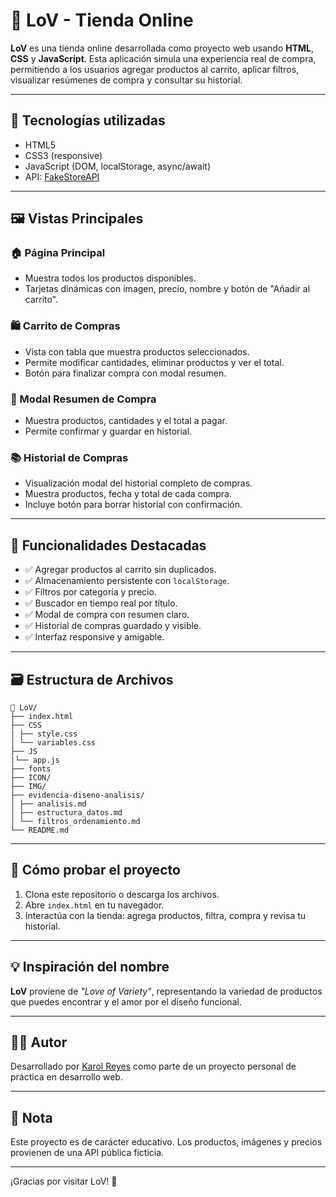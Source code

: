# 💖 LoV - Tienda Online

**LoV** es una tienda online desarrollada como proyecto web usando **HTML**, **CSS** y **JavaScript**. Esta aplicación simula una experiencia real de compra, permitiendo a los usuarios agregar productos al carrito, aplicar filtros, visualizar resúmenes de compra y consultar su historial.

---

## 🧰 Tecnologías utilizadas

- HTML5  
- CSS3 (responsive)  
- JavaScript (DOM, localStorage, async/await)  
- API: [FakeStoreAPI](https://fakestoreapi.com/products)

---

## 🖼️ Vistas Principales

### 🏠 Página Principal
- Muestra todos los productos disponibles.
- Tarjetas dinámicas con imagen, precio, nombre y botón de "Añadir al carrito".

### 🛍️ Carrito de Compras
- Vista con tabla que muestra productos seleccionados.
- Permite modificar cantidades, eliminar productos y ver el total.
- Botón para finalizar compra con modal resumen.

### 🧾 Modal Resumen de Compra
- Muestra productos, cantidades y el total a pagar.
- Permite confirmar y guardar en historial.

### 📚 Historial de Compras
- Visualización modal del historial completo de compras.
- Muestra productos, fecha y total de cada compra.
- Incluye botón para borrar historial con confirmación.

---

## 🎯 Funcionalidades Destacadas

- ✅ Agregar productos al carrito sin duplicados.
- ✅ Almacenamiento persistente con `localStorage`.
- ✅ Filtros por categoría y precio.
- ✅ Buscador en tiempo real por título.
- ✅ Modal de compra con resumen claro.
- ✅ Historial de compras guardado y visible.
- ✅ Interfaz responsive y amigable.

---

## 🗃️ Estructura de Archivos

```
📁 LoV/
├── index.html
├── CSS
| ├── style.css
│ └── variables.css
├── JS
|└── app.js
├── fonts
├── ICON/
├── IMG/
├── evidencia-diseno-analisis/
│ ├── analisis.md
│ ├── estructura_datos.md
│ └── filtros_ordenamiento.md
└── README.md
```

---

## 🧪 Cómo probar el proyecto

1. Clona este repositorio o descarga los archivos.
2. Abre `index.html` en tu navegador.
3. Interactúa con la tienda: agrega productos, filtra, compra y revisa tu historial.

---

## 💡 Inspiración del nombre

**LoV** proviene de *"Love of Variety"*, representando la variedad de productos que puedes encontrar y el amor por el diseño funcional.

---

## 🙋‍♀️ Autor

Desarrollado por [Karol Reyes](https://github.com/KarolainReyes) como parte de un proyecto personal de práctica en desarrollo web.

---

## 📌 Nota

Este proyecto es de carácter educativo. Los productos, imágenes y precios provienen de una API pública ficticia.

---

¡Gracias por visitar LoV! 💖
